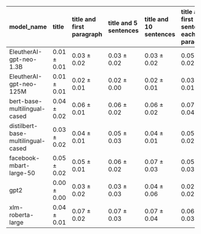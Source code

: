| model_name                         | title           | title and first paragraph   | title and 5 sentences   | title and 10 sentences   | title and first sentence each paragraph   | raw text            |
|:-----------------------------------|:----------------|:----------------------------|:------------------------|:-------------------------|:------------------------------------------|:--------------------|
| EleutherAI-gpt-neo-1.3B            | 0.01 $\pm$ 0.01 | 0.03 $\pm$ 0.02             | 0.03 $\pm$ 0.02         | 0.03 $\pm$ 0.02          | 0.05 $\pm$ 0.02                           | 0.06 $\pm$ 0.02     |
| EleutherAI-gpt-neo-125M            | 0.01 $\pm$ 0.01 | 0.02 $\pm$ 0.01             | 0.02 $\pm$ 0.00         | 0.02 $\pm$ 0.01          | 0.03 $\pm$ 0.01                           | 0.04 $\pm$ 0.04     |
| bert-base-multilingual-cased       | 0.04 $\pm$ 0.02 | 0.06 $\pm$ 0.01             | 0.06 $\pm$ 0.02         | 0.06 $\pm$ 0.02          | 0.07 $\pm$ 0.04                           | 0.06 $\pm$ 0.02     |
| distilbert-base-multilingual-cased | 0.03 $\pm$ 0.02 | 0.04 $\pm$ 0.01             | 0.05 $\pm$ 0.03         | 0.04 $\pm$ 0.01          | 0.05 $\pm$ 0.02                           | 0.04 $\pm$ 0.01     |
| facebook-mbart-large-50            | 0.05 $\pm$ 0.02 | 0.05 $\pm$ 0.01             | 0.06 $\pm$ 0.02         | 0.07 $\pm$ 0.03          | 0.05 $\pm$ 0.03                           | **0.11 $\pm$ 0.03** |
| gpt2                               | 0.00 $\pm$ 0.00 | 0.03 $\pm$ 0.02             | 0.03 $\pm$ 0.03         | 0.04 $\pm$ 0.06          | 0.02 $\pm$ 0.02                           | 0.03 $\pm$ 0.02     |
| xlm-roberta-large                  | 0.04 $\pm$ 0.01 | 0.07 $\pm$ 0.02             | 0.07 $\pm$ 0.03         | 0.07 $\pm$ 0.04          | 0.06 $\pm$ 0.03                           | 0.07 $\pm$ 0.02     |